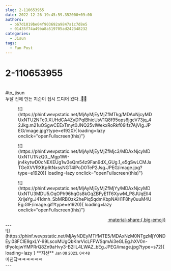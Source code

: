 ```yaml
---
slug: 2-110653955
date: 2022-12-26 19:45:59.352000+09:00
authors:
  - b67d1019be04f903692a9847a1c7d8e5
  - 01435f74a49ba8a519705ad242348232
categories:
  - Jisun
tags:
  - Fan Post
---
```


# 2-110653955

<div class="post-container" markdown="1">
<div class="content-container md-sidebar__scrollwrap" markdown="1">

<br>\#to_jisun <br>두달 전에 만든 지순이 접시 드디어 왔다..🐯🖤
<figure markdown="1">
![](https://phinf.wevpstatic.net/MjAyMjEyMjZfMTkg/MDAxNjcyMDUxNTU2NTc0.XUHdCA4ZyDPqlBhicUsV1Q8f95ops6jgcV73jq_42Jkg.m21uOSgwCEExTmyt0JNQ25vIWekxRoRkf09Ifz7AjVIg.JPEG/image.jpg?type=e1920){ loading=lazy onclick="openFullscreen(this)"}
</figure>

<figure markdown="1">
![](https://phinf.wevpstatic.net/MjAyMjEyMjZfMjc3/MDAxNjcyMDUxNTU1NzQ0._Mgp1WI-jn4kytwD0cNEXEUg1w3eQm54z9Fan9dX_GUg.1_e5gSwLCMJaTGeXVVRXKp6tNxssNGT4lPoD0TeP2Jsg.JPEG/image.jpg?type=e1920){ loading=lazy onclick="openFullscreen(this)"}
</figure>

<figure markdown="1">
![](https://phinf.wevpstatic.net/MjAyMjEyMjZfMjYy/MDAxNjcyMDUxNTU3MDU5.OqOPh96hqGs8kGqZBFyE1T6XywM_P8JUqElI4XrijeYg.J41dmh_SbMRBOzk2hePiq5qdmKbpNAH1F8hy0uuM4UEg.GIF/image.gif?type=e1920){ loading=lazy onclick="openFullscreen(this)"}
</figure>


</div>
</div>

<div style="text-align: right;" markdown="1">
<a href="https://weverse.io/fromis9/fanpost/2-110653955" style="text-align: right;">:material-share:{.big-emoji}</a>
</div>
---

<div class="comments-container md-sidebar__scrollwrap" markdown="1">
<div class="comment" markdown="1">
<div class='id-container' markdown="1">
![](https://phinf.wevpstatic.net/MjAyNDEyMTlfMTE5/MDAxNzM0NTgzMjY0NDEy.08FClE9gxLY-99LscoMUgQbKnrVicLFFWSqmAi3eGLEg.hXV0n-tPyoIqjwYMPRrQ8Zn9aHvy3-B2llL4LWAZ_bEg.JPEG/image.jpg?type=s72){ loading=lazy }
**<span class="artist">지선</span>** <small>Jan 08 2023, 04:48</small><br>
</div>
<div class='comment-body' markdown="1">
미친닼ㅋㅋㅋㅋㅋㅋ
</div>
</div>
</div>
---
